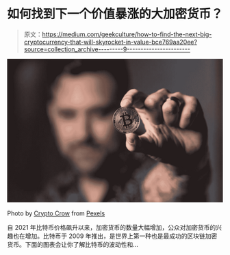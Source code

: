 # 如何找到下一个价值暴涨的大加密货币？

> 原文：<https://medium.com/geekculture/how-to-find-the-next-big-cryptocurrency-that-will-skyrocket-in-value-bce769aa20ee?source=collection_archive---------9----------------------->

![](img/d84b109eb225d198577f8748d9d944c8.png)

Photo by [Crypto Crow](https://www.pexels.com/@crypto-crow-643283?utm_content=attributionCopyText&utm_medium=referral&utm_source=pexels) from [Pexels](https://www.pexels.com/photo/person-holding-silver-bitcoin-coin-1447418/?utm_content=attributionCopyText&utm_medium=referral&utm_source=pexels)

自 2021 年比特币价格飙升以来，加密货币的数量大幅增加，公众对加密货币的兴趣也在增加。比特币于 2009 年推出，是世界上第一种也是最成功的区块链加密货币。下面的图表会让你了解比特币的波动性和…